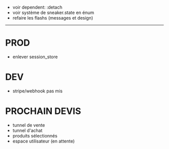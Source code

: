 - voir dependent: :detach
- voir système de sneaker.state en énum
- refaire les flashs (messages et design)

________________________


# PROD
- enlever session_store

# DEV
- stripe/webhook pas mis

# PROCHAIN DEVIS
- tunnel de vente
- tunnel d'achat
- produits sélectionnés
- espace utilisateur (en attente)